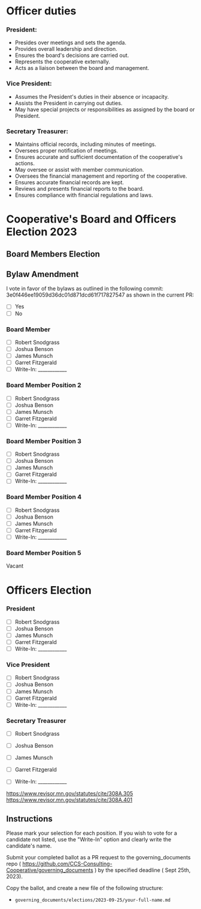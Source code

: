 # Officer duties

### President:

- Presides over meetings and sets the agenda.
- Provides overall leadership and direction.
- Ensures the board's decisions are carried out.
- Represents the cooperative externally.
- Acts as a liaison between the board and management.

### Vice President:

- Assumes the President's duties in their absence or incapacity.
- Assists the President in carrying out duties.
- May have special projects or responsibilities as assigned by the board or President.

### Secretary Treasurer:

- Maintains official records, including minutes of meetings.
- Oversees proper notification of meetings.
- Ensures accurate and sufficient documentation of the cooperative's actions.
- May oversee or assist with member communication.
- Oversees the financial management and reporting of the cooperative.
- Ensures accurate financial records are kept.
- Reviews and presents financial reports to the board.
- Ensures compliance with financial regulations and laws.


# Cooperative's Board and Officers Election 2023

## Board Members Election

## Bylaw Amendment

I vote in favor of the bylaws as outlined in the following commit: 3e0f446ee19059d36dc01d871dcd61f717827547 as shown in the current PR:

- [ ] Yes
- [ ] No

### Board Member
- [ ] Robert Snodgrass
- [ ] Joshua Benson
- [ ] James Munsch
- [ ] Garret Fitzgerald
- [ ] Write-In: ____________

### Board Member Position 2
- [ ] Robert Snodgrass
- [ ] Joshua Benson
- [ ] James Munsch
- [ ] Garret Fitzgerald
- [ ] Write-In: ____________

### Board Member Position 3
- [ ] Robert Snodgrass
- [ ] Joshua Benson
- [ ] James Munsch
- [ ] Garret Fitzgerald
- [ ] Write-In: ____________

### Board Member Position 4
- [ ] Robert Snodgrass
- [ ] Joshua Benson
- [ ] James Munsch
- [ ] Garret Fitzgerald
- [ ] Write-In: ____________

### Board Member Position 5

Vacant


# Officers Election

### President
- [ ] Robert Snodgrass
- [ ] Joshua Benson
- [ ] James Munsch
- [ ] Garret Fitzgerald
- [ ] Write-In: ____________

### Vice President
- [ ] Robert Snodgrass
- [ ] Joshua Benson
- [ ] James Munsch
- [ ] Garret Fitzgerald
- [ ] Write-In: ____________

### Secretary Treasurer
- [ ] Robert Snodgrass
- [ ] Joshua Benson
- [ ] James Munsch
- [ ] Garret Fitzgerald
- [ ] Write-In: ____________


https://www.revisor.mn.gov/statutes/cite/308A.305
https://www.revisor.mn.gov/statutes/cite/308A.401

## Instructions

Please mark your selection for each position. If you wish to vote for a candidate not listed, use the "Write-In" option and clearly write the candidate's name.

Submit your completed ballot as a PR request to the governing_documents repo ( https://github.com/CCS-Consulting-Cooperative/governing_documents )  by the specified deadline ( Sept 25th, 2023).

Copy the ballot, and create a new file of the following structure: 

- `governing_documents/elections/2023-09-25/your-full-name.md`
